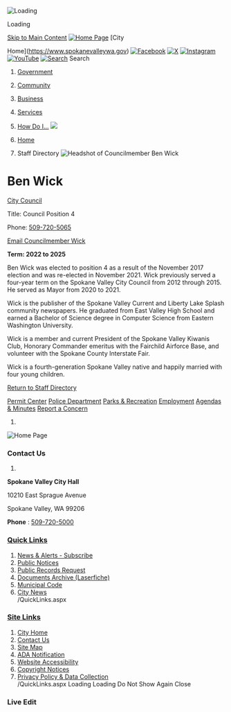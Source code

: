   ![Loading](images/dcad583332e2b405209be6a06003890eb7a13a05f3a63cc02c9967ce5cba771d.ajax-loader.gif) 

Loading

  [Skip to Main Content](https://www.spokanevalleywa.gov/directory.aspx?EID=20#contentarea)   [![Home Page](0ad9a8c94aa440cc4df299174e9931c543b1e622fc867ea7277fd0af7847c0ce.jpg)](https://www.spokanevalleywa.gov/directory.aspx?EID=20)   [City

Home](https://www.spokanevalleywa.gov)   [![Facebook](images/f75fe6b2979150f27a65063a45dbac12cb171f396bc24955a51d5e5defb17ca0.jpg)](https://www.facebook.com/CityofSpokaneValley)   [![X](images/d0fe2b098c04be543d26e00ab1bb534b0b5d55a572d8ce33a85fd54e4fbee539.jpg)](https://x.com/CityofSV)   [![Instagram](images/bfc2ef8c5004f63148ccd7fd8aaaa4868631322e5348decd83a385f3ae66d6a2.jpg)](https://www.instagram.com/cityspokanevalley)   [![YouTube](images/8335cb2aaec79833d44df2341de759285c86be49875c599b70ec9f7b0e600f0d.jpg)](https://www.youtube.com/channel/UCoNlPNd0y5U905mvDfEmn7g)   [![Search](ad23c84baf3bd9c160ae4646d88f899251fe74719b13e7287c813e1fabde5475.jpg)](https://www.spokanevalleywa.gov/Search/Results) Search 

 1.  [Government](https://www.spokanevalleywa.gov/27/Government) 
 1.  [Community](https://www.spokanevalleywa.gov/31/Community) 
 1.  [Business](https://www.spokanevalleywa.gov/101/Business) 
 1.  [Services](https://www.spokanevalleywa.gov/149/Services) 
 1.  [How Do I...](https://www.spokanevalleywa.gov/9/How-Do-I) 
  ![](725ea8607fc1c3c9f59c278657781a68a629c15131340c9c498077a8d1d6108c.jpg)  

 1.  [Home](https://www.spokanevalleywa.gov/directory.aspx?EID=20) 
 1. Staff Directory
  ![Headshot of Councilmember Ben Wick](images/34c36da77d41825134e499a98f9b83c8281ac22d1a4a86833533d6d703099b58.jpg)  

# Ben Wick

   [City Council](https://www.spokanevalleywa.gov/Directory.aspx?DID=8) 

Title: Council Position 4

Phone: [509-720-5065]() 

 [Email Councilmember Wick](mailto:bwick@SpokaneValleyWA.gov)  

 __Term: 2022 to 2025__ 

Ben Wick was elected to position 4 as a result of the November 2017 election and was re-elected in November 2021. Wick previously served a four-year term on the Spokane Valley City Council from 2012 through 2015. He served as Mayor from 2020 to 2021.

Wick is the publisher of the Spokane Valley Current and Liberty Lake Splash community newspapers. He graduated from East Valley High School and earned a Bachelor of Science degree in Computer Science from Eastern Washington University.

Wick is a member and current President of the Spokane Valley Kiwanis Club, Honorary Commander emeritus with the Fairchild Airforce Base, and volunteer with the Spokane County Interstate Fair. 

Wick is a fourth-generation Spokane Valley native and happily married with four young children.

  

 [Return to Staff Directory](https://www.spokanevalleywa.gov/Directory.aspx) 

  [Permit Center](https://www.spokanevalleywa.gov/180/Permit-Center)   [Police Department](https://www.spokanevalleywa.gov/169/Police)   [Parks & Recreation](https://www.spokanevalleywa.gov/163/Parks-Recreation)   [Employment](https://www.spokanevalleywa.gov/411)   [Agendas & Minutes](https://www.spokanevalleywa.gov/129/Agendas-Minutes)   [Report a Concern](https://www.spokanevalleywa.gov/443/SVexpress---Report-a-Concern)  

 1.    

 ![Home Page](images/026af6a61a5ac689510b60b6fc66b0f3f9732d306d5983a5da3be8cb6c1d79a0.jpg)    

### Contact Us

 1.    

 __Spokane Valley City Hall__    

10210 East Sprague Avenue   

Spokane Valley, WA 99206   

 __Phone__ : [509-720-5000]()    

###  [Quick Links](https://www.spokanevalleywa.gov/QuickLinks.aspx?CID=15) 

 1.  [News & Alerts - Subscribe](https://public.govdelivery.com/accounts/WASPOKANEVALLEY/subscriber/new?qsp=CODE_RED)  
 1.  [Public Notices](https://www.spokanevalleywa.gov/359/2154/Public-Notices)  
 1.  [Public Records Request](https://spokanevalleywa.gov/691/Public-Records)  
 1.  [Documents Archive (Laserfiche)](https://laserfiche.spokanevalley.org/WebLink/Browse.aspx?dbid=0&repo=SpokaneValley)  
 1.  [Municipal Code](https://www.codepublishing.com/WA/SpokaneValley)  
 1.  [City News](https://www.spokanevalleywa.gov/CivicAlerts.aspx?CID=1)  
 /QuickLinks.aspx 

###  [Site Links](https://www.spokanevalleywa.gov/QuickLinks.aspx?CID=16) 

 1.  [City Home](https://www.spokanevalleywa.gov)  
 1.  [Contact Us](https://www.spokanevalleywa.gov/directory.aspx)  
 1.  [Site Map](https://www.spokanevalleywa.gov/sitemap)  
 1.  [ADA Notification](https://www.spokanevalleywa.gov/207/Americans-with-Disabilities-Act-Notice)  
 1.  [Website Accessibility](https://www.spokanevalleywa.gov/accessibility)  
 1.  [Copyright Notices](https://www.spokanevalleywa.gov/copyright)  
 1.  [Privacy Policy & Data Collection](https://www.spokanevalleywa.gov/privacy)  
 /QuickLinks.aspx Loading Loading Do Not Show Again Close 

### Live Edit

 [](https://www.spokanevalleywa.gov/directory.aspx?EID=20)   []()  []()  